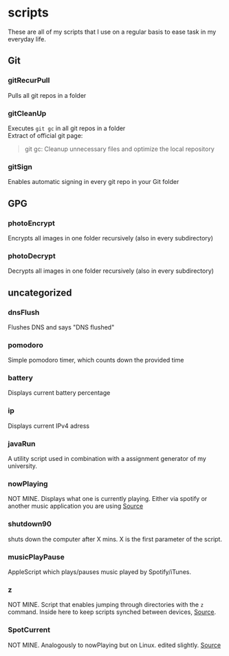 # scripts

These are all of my scripts that I use on a regular basis to ease task in my everyday life.

## Git
### gitRecurPull
Pulls all git repos in a folder

### gitCleanUp
Executes `git gc` in all git repos in a folder  
Extract of official git page:  
> git gc: Cleanup unnecessary files and optimize the local repository

### gitSign
Enables automatic signing in every git repo in your Git folder


## GPG
### photoEncrypt
Encrypts all images in one folder recursively (also in every subdirectory)

### photoDecrypt
Decrypts all images in one folder recursively (also in every subdirectory)

## uncategorized
### dnsFlush
Flushes DNS and says "DNS flushed"

### pomodoro
Simple pomodoro timer, which counts down the provided time

### battery
Displays current battery percentage

### ip
Displays current IPv4 adress

### javaRun
A utility script used in combination with a assignment generator of my university.

### nowPlaying
NOT MINE. Displays what one is currently playing. Either via spotify or another music application you are using [Source](https://www.tylerewing.co/tmux-now-playing)

### shutdown90
shuts down the computer after X mins. X is the first parameter of the script.

### musicPlayPause
AppleScript which plays/pauses music played by Spotify/iTunes.

### z
NOT MINE. Script that enables jumping through directories with the `z` command. Inside here to keep scripts synched between devices, [Source](https://github.com/rupa/z).


### SpotCurrent
NOT MINE. Analogously to nowPlaying but on Linux. edited slightly. [Source](https://github.com/flymia/SpotCurrent)
